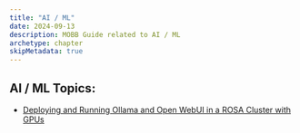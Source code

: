 ```yaml
---
title: "AI / ML"
date: 2024-09-13
description: MOBB Guide related to AI / ML
archetype: chapter
skipMetadata: true
---
```



## AI / ML Topics:

* [Deploying and Running Ollama and Open WebUI in a ROSA Cluster with GPUs](./ollama-openwebui)
